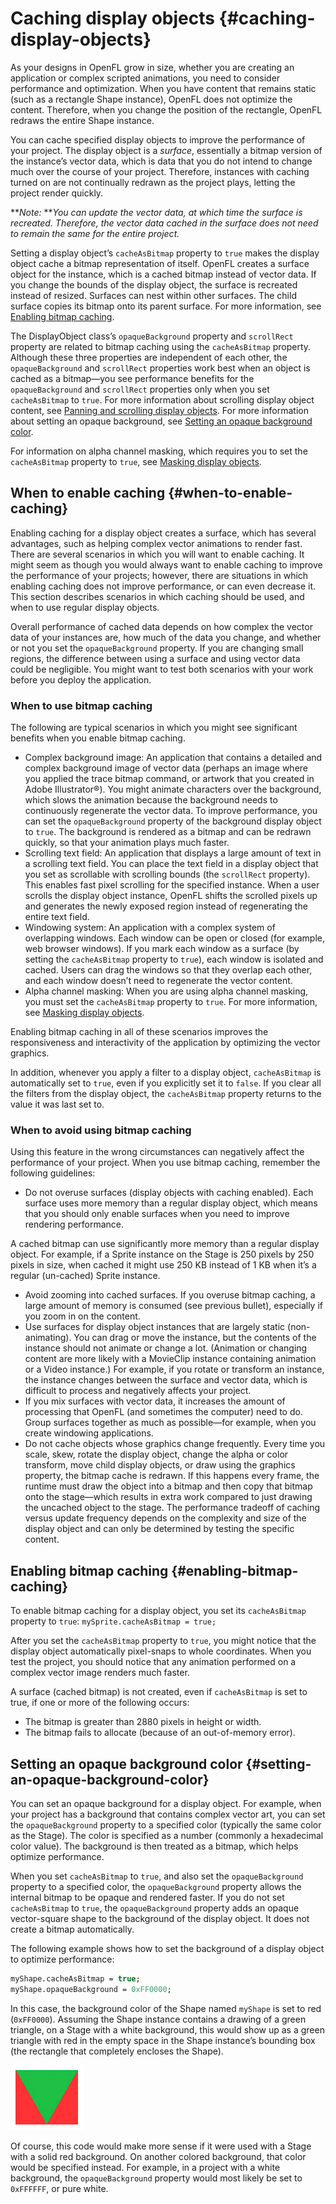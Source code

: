 # Caching display objects {#caching-display-objects}

As your designs in OpenFL grow in size, whether you are creating an application or complex scripted animations, you need to consider performance and optimization. When you have content that remains static (such as a rectangle Shape instance), OpenFL does not optimize the content. Therefore, when you change the position of the rectangle, OpenFL redraws the entire Shape instance.

You can cache specified display objects to improve the performance of your project. The display object is a _surface_, essentially a bitmap version of the instance’s vector data, which is data that you do not intend to change much over the course of your project. Therefore, instances with caching turned on are not continually redrawn as the project plays, letting the project render quickly.

**_Note:_ **_You can update the vector data, at which time the surface is recreated. Therefore, the vector data cached in the surface does not need to remain the same for the entire project._

Setting a display object’s `cacheAsBitmap` property to `true` makes the display object cache a bitmap representation of itself. OpenFL creates a surface object for the instance, which is a cached bitmap instead of vector data. If you change the bounds of the display object, the surface is recreated instead of resized. Surfaces can nest within other surfaces. The child surface copies its bitmap onto its parent surface. For more information, see [Enabling bitmap caching](#enabling-bitmap-caching).

The DisplayObject class’s `opaqueBackground` property and `scrollRect` property are related to bitmap caching using the `cacheAsBitmap` property. Although these three properties are independent of each other, the `opaqueBackground` and `scrollRect` properties work best when an object is cached as a bitmap—you see performance benefits for the `opaqueBackground` and `scrollRect` properties only when you set `cacheAsBitmap` to `true`. For more information about scrolling display object content, see [Panning and scrolling display objects](panning-and-scrolling-display-objects.md). For more information about setting an opaque background, see [Setting an opaque background color](setting-an-opaque-background.md).

For information on alpha channel masking, which requires you to set the `cacheAsBitmap` property to `true`, see [Masking display objects](masking-display-objects.md).

## When to enable caching {#when-to-enable-caching}

Enabling caching for a display object creates a surface, which has several advantages, such as helping complex vector animations to render fast. There are several scenarios in which you will want to enable caching. It might seem as though you would always want to enable caching to improve the performance of your projects; however, there are situations in which enabling caching does not improve performance, or can even decrease it. This section describes scenarios in which caching should be used, and when to use regular display objects.

Overall performance of cached data depends on how complex the vector data of your instances are, how much of the data you change, and whether or not you set the `opaqueBackground` property. If you are changing small regions, the difference between using a surface and using vector data could be negligible. You might want to test both scenarios with your work before you deploy the application.

### When to use bitmap caching

The following are typical scenarios in which you might see significant benefits when you enable bitmap caching.

*   Complex background image: An application that contains a detailed and complex background image of vector data (perhaps an image where you applied the trace bitmap command, or artwork that you created in Adobe Illustrator®). You might animate characters over the background, which slows the animation because the background needs to continuously regenerate the vector data. To improve performance, you can set the `opaqueBackground` property of the background display object to `true`. The background is rendered as a bitmap and can be redrawn quickly, so that your animation plays much faster.
*   Scrolling text field: An application that displays a large amount of text in a scrolling text field. You can place the text field in a display object that you set as scrollable with scrolling bounds (the `scrollRect` property). This enables fast pixel scrolling for the specified instance. When a user scrolls the display object instance, OpenFL shifts the scrolled pixels up and generates the newly exposed region instead of regenerating the entire text field.
*   Windowing system: An application with a complex system of overlapping windows. Each window can be open or closed (for example, web browser windows). If you mark each window as a surface (by setting the `cacheAsBitmap` property to `true`), each window is isolated and cached. Users can drag the windows so that they overlap each other, and each window doesn’t need to regenerate the vector content.
*   Alpha channel masking: When you are using alpha channel masking, you must set the `cacheAsBitmap` property to `true`. For more information, see [Masking display objects](masking-display-objects.md).

Enabling bitmap caching in all of these scenarios improves the responsiveness and interactivity of the application by optimizing the vector graphics.

In addition, whenever you apply a filter to a display object, `cacheAsBitmap` is automatically set to `true`, even if you explicitly set it to `false`. If you clear all the filters from the display object, the `cacheAsBitmap` property returns to the value it was last set to.

### When to avoid using bitmap caching

Using this feature in the wrong circumstances can negatively affect the performance of your project. When you use bitmap caching, remember the following guidelines:

*   Do not overuse surfaces (display objects with caching enabled). Each surface uses more memory than a regular display object, which means that you should only enable surfaces when you need to improve rendering performance.

A cached bitmap can use significantly more memory than a regular display object. For example, if a Sprite instance on the Stage is 250 pixels by 250 pixels in size, when cached it might use 250 KB instead of 1 KB when it’s a regular (un-cached) Sprite instance.

*   Avoid zooming into cached surfaces. If you overuse bitmap caching, a large amount of memory is consumed (see previous bullet), especially if you zoom in on the content.
*   Use surfaces for display object instances that are largely static (non-animating). You can drag or move the instance, but the contents of the instance should not animate or change a lot. (Animation or changing content are more likely with a MovieClip instance containing animation or a Video instance.) For example, if you rotate or transform an instance, the instance changes between the surface and vector data, which is difficult to process and negatively affects your project.
*   If you mix surfaces with vector data, it increases the amount of processing that OpenFL (and sometimes the computer) need to do. Group surfaces together as much as possible—for example, when you create windowing applications.
*   Do not cache objects whose graphics change frequently. Every time you scale, skew, rotate the display object, change the alpha or color transform, move child display objects, or draw using the graphics property, the bitmap cache is redrawn. If this happens every frame, the runtime must draw the object into a bitmap and then copy that bitmap onto the stage—which results in extra work compared to just drawing the uncached object to the stage. The performance tradeoff of caching versus update frequency depends on the complexity and size of the display object and can only be determined by testing the specific content.

## Enabling bitmap caching {#enabling-bitmap-caching}

To enable bitmap caching for a display object, you set its `cacheAsBitmap` property to `true`: `mySprite.cacheAsBitmap = true;`

After you set the `cacheAsBitmap` property to `true`, you might notice that the display object automatically pixel-snaps to whole coordinates. When you test the project, you should notice that any animation performed on a complex vector image renders much faster.

A surface (cached bitmap) is not created, even if `cacheAsBitmap` is set to true, if one or more of the following occurs:

*   The bitmap is greater than 2880 pixels in height or width.
*   The bitmap fails to allocate (because of an out-of-memory error).

<!--
### Cached bitmap transform matrices

**Adobe AIR 2.0 and later (mobile profile)**

In AIR applications for mobile devices, you should set the `cacheAsBitmapMatrix` property whenever you set the cacheAsBitmap property. Setting this property allows you to apply a wider range of transformations to the display object without triggering rerendering.

```haxe
mySprite.cacheAsBitmap = true;
mySprite.cacheAsBitmapMatrix = new Matrix ();
```

When you set this matrix property, you can apply the following additional transformation to the display object without recaching the object:

*   Move or translate without pixel-snapping
*   Rotate
*   Scale
*   Skew
*   Change alpha (between 0 and 100% transparency)

These transformations are applied directly to the cached bitmap.
-->

## Setting an opaque background color {#setting-an-opaque-background-color}

You can set an opaque background for a display object. For example, when your project has a background that contains complex vector art, you can set the `opaqueBackground` property to a specified color (typically the same color as the Stage). The color is specified as a number (commonly a hexadecimal color value). The background is then treated as a bitmap, which helps optimize performance.

When you set `cacheAsBitmap` to `true`, and also set the `opaqueBackground` property to a specified color, the `opaqueBackground` property allows the internal bitmap to be opaque and rendered faster. If you do not set `cacheAsBitmap` to `true`, the `opaqueBackground` property adds an opaque vector-square shape to the background of the display object. It does not create a bitmap automatically.

The following example shows how to set the background of a display object to optimize performance:

```haxe
myShape.cacheAsBitmap = true;
myShape.opaqueBackground = 0xFF0000;
```

In this case, the background color of the Shape named `myShape` is set to red (`0xFF0000`). Assuming the Shape instance contains a drawing of a green triangle, on a Stage with a white background, this would show up as a green triangle with red in the empty space in the Shape instance’s bounding box (the rectangle that completely encloses the Shape).

![](/assets/dp_opaqueBackground_example.png)

Of course, this code would make more sense if it were used with a Stage with a solid red background. On another colored background, that color would be specified instead. For example, in a project with a white background, the `opaqueBackground` property would most likely be set to `0xFFFFFF`, or pure white.
